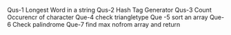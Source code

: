Qus-1 Longest Word in a string
Qus-2 Hash Tag Generator
Qus-3 Count Occurencr of character
Que-4 check triangletype 
Que -5 sort an array
Que-6 Check palindrome
Que-7 find max  nofrom array and return